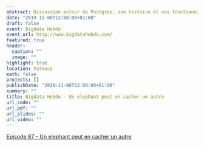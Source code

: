 ```yaml
---
abstract: Discussion autour de Postgres, son histoire et ses fonctionnalités
date: "2019-11-08T12:00:00+01:00"
draft: false
event: Bigdata Hebdo
event_url: http://www.bigdatahebdo.com/
featured: true
header:
  caption: ""
  image: ""
highlight: true
location: Valence
math: false
projects: []
publishDate: "2019-11-08T12:00:00+01:00"
summary: ""
title: Bigdata Hebdo - Un elephant peut en cacher un autre
url_code: ""
url_pdf: ""
url_slides: ""
url_video: ""
---
```


[Episode 87 - Un elephant peut en cacher un autre](https://www.spreaker.com/user/vhe74/episode-87-un-elephant-peut-en-cacher-un)
